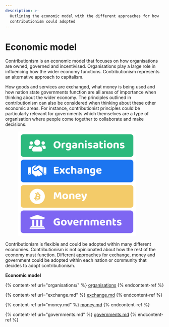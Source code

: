 ```yaml
---
description: >-
  Outlining the economic model with the different approaches for how
  contributionism could adopted
---
```


# Economic model

Contributionism is an economic model that focuses on how organisations are owned, governed and incentivised. Organisations play a large role in influencing how the wider economy functions. Contributionism represents an alternative approach to capitalism.

How goods and services are exchanged, what money is being used and how nation state governments function are all areas of importance when thinking about the wider economy. The principles outlined in contributionism can also be considered when thinking about these other economic areas. For instance, contributionist principles could be particularly relevant for governments which themselves are a type of organisation where people come together to collaborate and make decisions.

<div align="left">

<figure><img src="../../.gitbook/assets/contributionism-economic-model.png" alt="" width="375"><figcaption></figcaption></figure>

</div>



Contributionism is flexible and could be adopted within many different economies. Contributionism is not opinionated about how the rest of the economy must function. Different approaches for exchange, money and government could be adopted within each nation or community that decides to adopt contributionism.



**Economic model**

{% content-ref url="organisations/" %}
[organisations](organisations/)
{% endcontent-ref %}

{% content-ref url="exchange.md" %}
[exchange.md](exchange.md)
{% endcontent-ref %}

{% content-ref url="money.md" %}
[money.md](money.md)
{% endcontent-ref %}

{% content-ref url="governments.md" %}
[governments.md](governments.md)
{% endcontent-ref %}
